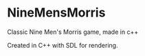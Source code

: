 # NineMensMorris
Classic Nine Men's Morris game, made in c++


Created in C++ with SDL for rendering.
